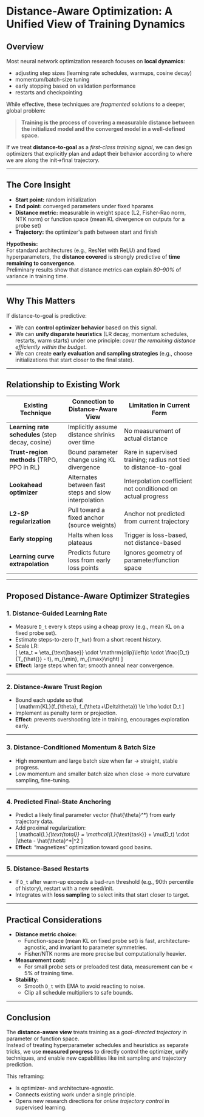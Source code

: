 # Distance-Aware Optimization: A Unified View of Training Dynamics

## Overview

Most neural network optimization research focuses on **local dynamics**: 
- adjusting step sizes (learning rate schedules, warmups, cosine decay)  
- momentum/batch-size tuning  
- early stopping based on validation performance  
- restarts and checkpointing  

While effective, these techniques are *fragmented* solutions to a deeper, global problem:  
> **Training is the process of covering a measurable distance between the initialized model and the converged model in a well-defined space.**  

If we treat **distance-to-goal** as a *first-class training signal*, we can design optimizers that explicitly plan and adapt their behavior according to where we are along the init→final trajectory.

---

## The Core Insight

- **Start point:** random initialization  
- **End point:** converged parameters under fixed hparams  
- **Distance metric:** measurable in weight space (L2, Fisher-Rao norm, NTK norm) or function space (mean KL divergence on outputs for a probe set)  
- **Trajectory:** the optimizer's path between start and finish  

**Hypothesis:**  
For standard architectures (e.g., ResNet with ReLU) and fixed hyperparameters, the **distance covered** is strongly predictive of **time remaining to convergence**.  
Preliminary results show that distance metrics can explain *80–90%* of variance in training time.

---

## Why This Matters

If distance-to-goal is predictive:
- We can **control optimizer behavior** based on this signal.
- We can **unify disparate heuristics** (LR decay, momentum schedules, restarts, warm starts) under one principle: *cover the remaining distance efficiently within the budget*.
- We can create **early evaluation and sampling strategies** (e.g., choose initializations that start closer to the final state).

---

## Relationship to Existing Work

| Existing Technique                              | Connection to Distance-Aware View                           | Limitation in Current Form |
|------------------------------------------------|--------------------------------------------------------------|----------------------------|
| **Learning rate schedules** (step decay, cosine) | Implicitly assume distance shrinks over time                 | No measurement of actual distance |
| **Trust-region methods** (TRPO, PPO in RL)     | Bound parameter change using KL divergence                   | Rare in supervised training; radius not tied to distance-to-goal |
| **Lookahead optimizer**                        | Alternates between fast steps and slow interpolation         | Interpolation coefficient not conditioned on actual progress |
| **L2-SP regularization**                       | Pull toward a fixed anchor (source weights)                   | Anchor not predicted from current trajectory |
| **Early stopping**                              | Halts when loss plateaus                                     | Trigger is loss-based, not distance-based |
| **Learning curve extrapolation**               | Predicts future loss from early loss points                  | Ignores geometry of parameter/function space |

---

## Proposed Distance-Aware Optimizer Strategies

### 1. Distance-Guided Learning Rate
- Measure `D_t` every `k` steps using a cheap proxy (e.g., mean KL on a fixed probe set).
- Estimate steps-to-zero (`T_hat`) from a short recent history.
- Scale LR:  
  \[
  \eta_t = \eta_{\text{base}} \cdot \mathrm{clip}\left(c \cdot \frac{D_t}{T_{\hat{}} - t}, m_{\min}, m_{\max}\right)
  \]
- **Effect:** large steps when far; smooth anneal near convergence.

---

### 2. Distance-Aware Trust Region
- Bound each update so that  
  \[
  \mathrm{KL}(f_{\theta}, f_{\theta+\Delta\theta}) \le \rho \cdot D_t
  \]
- Implement as penalty term or projection.
- **Effect:** prevents overshooting late in training, encourages exploration early.

---

### 3. Distance-Conditioned Momentum & Batch Size
- High momentum and large batch size when far → straight, stable progress.
- Low momentum and smaller batch size when close → more curvature sampling, fine-tuning.

---

### 4. Predicted Final-State Anchoring
- Predict a likely final parameter vector \(\hat{\theta}^\*\) from early trajectory data.
- Add proximal regularization:  
  \[
  \mathcal{L}_{\text{total}} = \mathcal{L}_{\text{task}} + \mu(D_t) \cdot \|\theta - \hat{\theta}^\*\|^2
  \]
- **Effect:** “magnetizes” optimization toward good basins.

---

### 5. Distance-Based Restarts
- If `D_t` after warm-up exceeds a bad-run threshold (e.g., 90th percentile of history), restart with a new seed/init.
- Integrates with **loss sampling** to select inits that start closer to target.

---

## Practical Considerations

- **Distance metric choice:**  
  - Function-space (mean KL on fixed probe set) is fast, architecture-agnostic, and invariant to parameter symmetries.
  - Fisher/NTK norms are more precise but computationally heavier.
- **Measurement cost:**  
  - For small probe sets or preloaded test data, measurement can be \< 5% of training time.
- **Stability:**  
  - Smooth `D_t` with EMA to avoid reacting to noise.
  - Clip all schedule multipliers to safe bounds.

---

## Conclusion

The **distance-aware view** treats training as a *goal-directed trajectory* in parameter or function space.  
Instead of treating hyperparameter schedules and heuristics as separate tricks, we use **measured progress** to directly control the optimizer, unify techniques, and enable new capabilities like init sampling and trajectory prediction.

This reframing:
- Is optimizer- and architecture-agnostic.
- Connects existing work under a single principle.
- Opens new research directions for *online trajectory control* in supervised learning.

